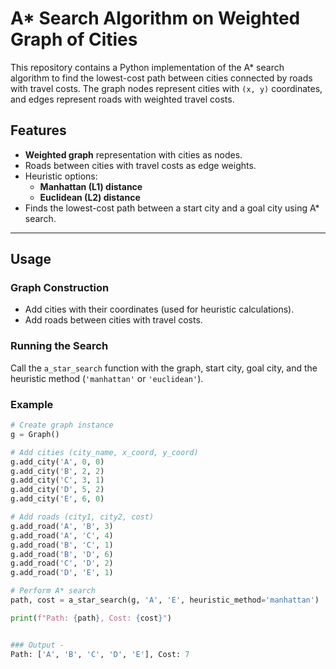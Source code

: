 # A* Search Algorithm on Weighted Graph of Cities

This repository contains a Python implementation of the A* search algorithm to find the lowest-cost path between cities connected by roads with travel costs. The graph nodes represent cities with `(x, y)` coordinates, and edges represent roads with weighted travel costs.

## Features

- **Weighted graph** representation with cities as nodes.
- Roads between cities with travel costs as edge weights.
- Heuristic options:
  - **Manhattan (L1) distance**
  - **Euclidean (L2) distance**
- Finds the lowest-cost path between a start city and a goal city using A* search.

---

## Usage

### Graph Construction

- Add cities with their coordinates (used for heuristic calculations).
- Add roads between cities with travel costs.

### Running the Search

Call the `a_star_search` function with the graph, start city, goal city, and the heuristic method (`'manhattan'` or `'euclidean'`).

### Example

```python
# Create graph instance
g = Graph()

# Add cities (city_name, x_coord, y_coord)
g.add_city('A', 0, 0)
g.add_city('B', 2, 2)
g.add_city('C', 3, 1)
g.add_city('D', 5, 2)
g.add_city('E', 6, 0)

# Add roads (city1, city2, cost)
g.add_road('A', 'B', 3)
g.add_road('A', 'C', 4)
g.add_road('B', 'C', 1)
g.add_road('B', 'D', 6)
g.add_road('C', 'D', 2)
g.add_road('D', 'E', 1)

# Perform A* search
path, cost = a_star_search(g, 'A', 'E', heuristic_method='manhattan')

print(f"Path: {path}, Cost: {cost}")


### Output - 
Path: ['A', 'B', 'C', 'D', 'E'], Cost: 7
